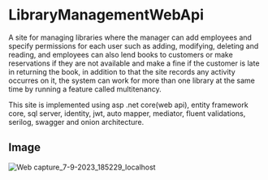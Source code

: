 # LibraryManagementWebApi

A site for managing libraries where the manager can add employees and specify permissions for each user such as adding, modifying, deleting and reading, and employees can also lend books to customers or make reservations if they are not available and make a fine if the customer is late in returning the book, in addition to that the site records any activity occurres on it, the system can work for more than one library at the same time by running a feature called multitenancy.

This site is implemented using asp .net core(web api), entity framework core, sql server, identity, jwt, auto mapper, mediator, fluent validations, serilog, swagger and onion architecture.

## Image
![Web capture_7-9-2023_185229_localhost](https://github.com/hema325/LibraryManagementWebApi/assets/74411228/e8404a1f-9ec1-4000-b46d-042bfe7c70e5)
